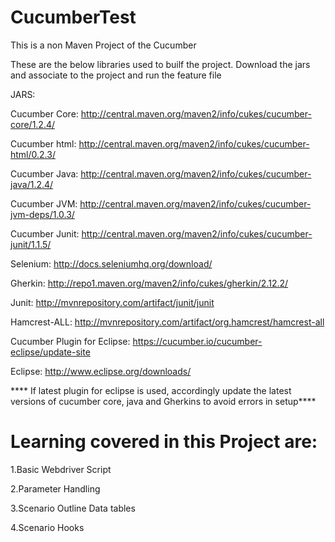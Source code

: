 # CucumberTest
This is a non Maven Project of the Cucumber

These are the below libraries used to builf the project. Download the jars and associate to the project and run the feature file

JARS:

Cucumber Core: http://central.maven.org/maven2/info/cukes/cucumber-core/1.2.4/

Cucumber html: http://central.maven.org/maven2/info/cukes/cucumber-html/0.2.3/

Cucumber Java: http://central.maven.org/maven2/info/cukes/cucumber-java/1.2.4/

Cucumber JVM: http://central.maven.org/maven2/info/cukes/cucumber-jvm-deps/1.0.3/

Cucumber Junit: http://central.maven.org/maven2/info/cukes/cucumber-junit/1.1.5/

Selenium: http://docs.seleniumhq.org/download/

Gherkin: http://repo1.maven.org/maven2/info/cukes/gherkin/2.12.2/

Junit: http://mvnrepository.com/artifact/junit/junit

Hamcrest-ALL: http://mvnrepository.com/artifact/org.hamcrest/hamcrest-all

Cucumber Plugin for Eclipse: https://cucumber.io/cucumber-eclipse/update-site

Eclipse: http://www.eclipse.org/downloads/

**** If latest plugin for eclipse is used, accordingly update the latest versions of cucumber core, java and Gherkins to avoid errors in setup****


# Learning covered in this Project are:
1.Basic Webdriver Script

2.Parameter Handling

3.Scenario Outline Data tables

4.Scenario Hooks


